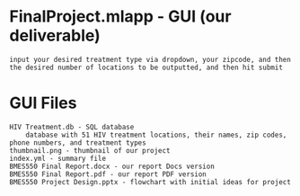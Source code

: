 # FinalProject.mlapp - GUI (our deliverable)
    input your desired treatment type via dropdown, your zipcode, and then the desired number of locations to be outputted, and then hit submit
# GUI Files
    HIV Treatment.db - SQL database
        database with 51 HIV treatment locations, their names, zip codes, phone numbers, and treatment types
    thumbnail.png - thumbnail of our project
    index.yml - summary file
    BMES550 Final Report.docx - our report Docs version
    BMES550 Final Report.pdf - our report PDF version
    BMES550 Project Design.pptx - flowchart with initial ideas for project